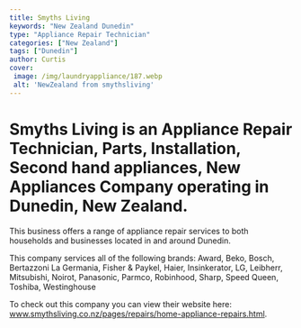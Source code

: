 ```yaml
---
title: Smyths Living
keywords: "New Zealand Dunedin"
type: "Appliance Repair Technician"
categories: ["New Zealand"]
tags: ["Dunedin"]
author: Curtis
cover:
 image: /img/laundryappliance/187.webp
 alt: 'NewZealand from smythsliving'
---
```


# Smyths Living is an Appliance Repair Technician, Parts, Installation, Second hand appliances, New Appliances Company operating in Dunedin, New Zealand.

This business offers a range of appliance repair services to both households and businesses located in and around Dunedin.

This company services all of the following brands: Award, Beko, Bosch, Bertazzoni La Germania, Fisher & Paykel, Haier, Insinkerator, LG, Leibherr, Mitsubishi, Noirot, Panasonic, Parmco, Robinhood, Sharp, Speed Queen, Toshiba, Westinghouse

To check out this company you can view their website here: www.smythsliving.co.nz/pages/repairs/home-appliance-repairs.html.
